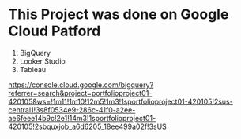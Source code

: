 # This Project was done on Google Cloud Patford

1) BigQuery
2) Looker Studio
3) Tableau

https://console.cloud.google.com/bigquery?referrer=search&project=portfolioproject01-420105&ws=!1m11!1m10!12m5!1m3!1sportfolioproject01-420105!2sus-central1!3s8f0534e9-286c-41f0-a2ee-ae6feee14b9c!2e1!14m3!1sportfolioproject01-420105!2sbquxjob_a6d6205_18ee499a02f!3sUS
